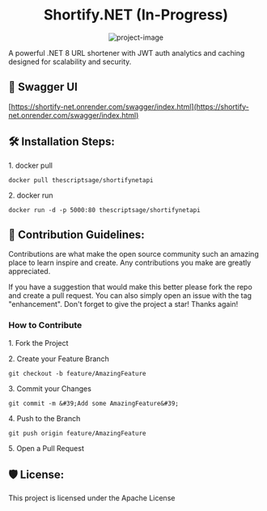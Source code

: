 <h1 align="center" id="title">Shortify.NET (In-Progress)</h1>

<p align="center"><img src="https://socialify.git.ci/ScriptSage001/Shortify.NET/image?description=1&amp;descriptionEditable=A%20powerful%20.NET%208%20URL%20shortener%20with%20JWT%20auth%2C%20analytics%2C%20and%20caching%2C%20designed%20for%20scalability%20and%20security.&amp;font=Raleway&amp;language=1&amp;name=1&amp;owner=1&amp;pattern=Plus&amp;theme=Dark" alt="project-image"></p>

<p id="description">A powerful .NET 8 URL shortener with JWT auth analytics and caching designed for scalability and security.</p>

<h2>🚀 Swagger UI</h2>

[https://shortify-net.onrender.com/swagger/index.html](https://shortify-net.onrender.com/swagger/index.html)

<h2>🛠️ Installation Steps:</h2>

<p>1. docker pull</p>

```
docker pull thescriptsage/shortifynetapi
```

<p>2. docker run</p>

```
docker run -d -p 5000:80 thescriptsage/shortifynetapi
```

<h2>🍰 Contribution Guidelines:</h2>

<p>Contributions are what make the open source community such an amazing place to learn inspire and create. Any contributions you make are greatly appreciated.</p> 
<p>If you have a suggestion that would make this better please fork the repo and create a pull request. You can also simply open an issue with the tag "enhancement". Don't forget to give the project a star! Thanks again!</p> 

<h3>How to Contribute</h3> 
<p>1. Fork the Project </p>
<p>2. Create your Feature Branch</p> 

``` 
git checkout -b feature/AmazingFeature
```

<p>3. Commit your Changes</p> 

``` 
git commit -m &#39;Add some AmazingFeature&#39;
```

<p>4. Push to the Branch</p> 

``` 
git push origin feature/AmazingFeature
```

<p>5. Open a Pull Request</p>

<h2>🛡️ License:</h2>

This project is licensed under the Apache License
